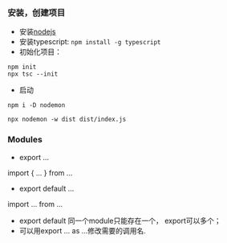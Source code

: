 ### 安装，创建项目
- 安装[nodejs](https://nodejs.org/en/download/)
- 安装typescript: `npm install -g typescript`
- 初始化项目：
```
npm init
npx tsc --init

```

- 启动
```
npm i -D nodemon

npx nodemon -w dist dist/index.js

```

### Modules

- export ...

import { ... } from ...

- export default ...

import ... from ...



- export default 同一个module只能存在一个， export可以多个；
- 可以用export ... as ...修改需要的调用名.



